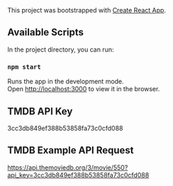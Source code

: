 This project was bootstrapped with [Create React App](https://github.com/facebook/create-react-app).

## Available Scripts

In the project directory, you can run:

### `npm start`

Runs the app in the development mode.<br />
Open [http://localhost:3000](http://localhost:3000) to view it in the browser.


## TMDB API Key 
3cc3db849ef388b53858fa73c0cfd088

## TMDB Example API Request
https://api.themoviedb.org/3/movie/550?api_key=3cc3db849ef388b53858fa73c0cfd088
